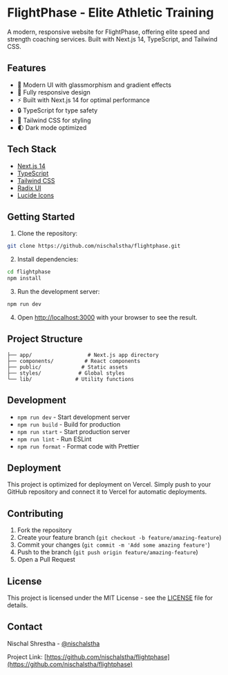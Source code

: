 # FlightPhase - Elite Athletic Training

A modern, responsive website for FlightPhase, offering elite speed and strength coaching services. Built with Next.js 14, TypeScript, and Tailwind CSS.

## Features

- 🎨 Modern UI with glassmorphism and gradient effects
- 📱 Fully responsive design
- ⚡ Built with Next.js 14 for optimal performance
- 🔒 TypeScript for type safety
- 🎯 Tailwind CSS for styling
- 🌓 Dark mode optimized

## Tech Stack

- [Next.js 14](https://nextjs.org/)
- [TypeScript](https://www.typescriptlang.org/)
- [Tailwind CSS](https://tailwindcss.com/)
- [Radix UI](https://www.radix-ui.com/)
- [Lucide Icons](https://lucide.dev/)

## Getting Started

1. Clone the repository:

```bash
git clone https://github.com/nischalstha/flightphase.git
```

2. Install dependencies:

```bash
cd flightphase
npm install
```

3. Run the development server:

```bash
npm run dev
```

4. Open [http://localhost:3000](http://localhost:3000) with your browser to see the result.

## Project Structure

```
├── app/                  # Next.js app directory
├── components/          # React components
├── public/             # Static assets
├── styles/            # Global styles
└── lib/              # Utility functions
```

## Development

- `npm run dev` - Start development server
- `npm run build` - Build for production
- `npm run start` - Start production server
- `npm run lint` - Run ESLint
- `npm run format` - Format code with Prettier

## Deployment

This project is optimized for deployment on Vercel. Simply push to your GitHub repository and connect it to Vercel for automatic deployments.

## Contributing

1. Fork the repository
2. Create your feature branch (`git checkout -b feature/amazing-feature`)
3. Commit your changes (`git commit -m 'Add some amazing feature'`)
4. Push to the branch (`git push origin feature/amazing-feature`)
5. Open a Pull Request

## License

This project is licensed under the MIT License - see the [LICENSE](LICENSE) file for details.

## Contact

Nischal Shrestha - [@nischalstha](https://github.com/nischalstha)

Project Link: [https://github.com/nischalstha/flightphase](https://github.com/nischalstha/flightphase)
